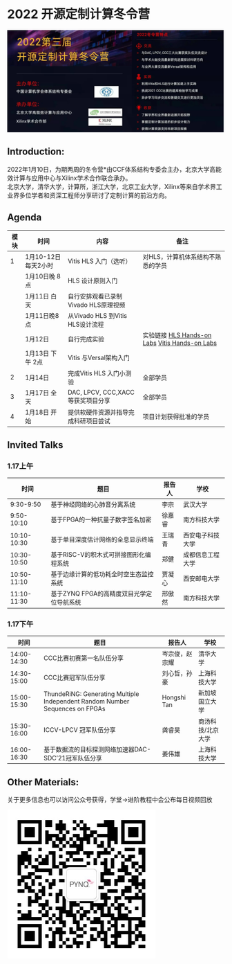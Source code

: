 # 2022 开源定制计算冬令营

![image](image/winter_camp22.png)

## Introduction:
2022年1月10日，为期两周的冬令营*由CCF体系结构专委会主办，北京大学高能效计算与应用中心与Xilinx学术合作联合承办。  
北京大学，清华大学，计算所，浙江大学，北京工业大学，Xilinx等来自学术界工业界多位学者和资深工程师分享研讨了定制计算的前沿方向。  

## Agenda
| **模块** | **时间**             | **内容**                             | 备注                                                         |
| -------- | -------------------- | ------------------------------------ | ------------------------------------------------------------ |
| 1        | 1月10-12日 每天2小时 | Vitis HLS 入门（选听）               | 对HLS，计算机体系结构不熟悉的学员                            |
|          | 1月10日晚 8点        | HLS 设计原则入门                     |                                                              |
|          | 1月11日 白天         | 自行安排观看已录制Vivado HLS原理视频 |                                                              |
|          | 1月11日晚8点         | 从Vivado  HLS 到Vitis HLS设计流程    |                                                              |
|          | 1月12日              | 自行完成实验                         | 实验链接  [HLS Hands-on Labs](https://github.com/xupgit/High-Level-Synthesis-Flow-on-Zynq-using-Vivado-HLS) [Vitis Hands-on Labs](https://xilinx.github.io/xup_compute_acceleration/) |
|          | 1月13日 下午 2点     | Vitis 与Versal架构入门               |                                                              |
| 2        | 1月14日              | 完成Vitis  HLS 入门小测验            | 全部学员                                                     |
| 3        | 1月17日 全天         | DAC, LPCV, CCC,XACC等获奖项目分享    | 全部学员                                                     |
| 4        | 1月18日 开始         | 提供软硬件资源并指导完成科研项目尝试 | 项目计划获得批准的学员                                       |

## Invited Talks

### 1.17上午

| **时间**    | **题目**                                  | **报告人** | **学校**         |
| ----------- | ----------------------------------------- | ---------- | ---------------- |
| 9:30-9:50   | 基于神经网络的心肺音分离系统              | 李宗       | 武汉大学         |
| 9:50-10:10  | 基于FPGA的一种抗量子数字签名加密          | 徐嘉睿     | 南方科技大学     |
| 10:10-10:30 | 基于单目深度估计网络的全息显示终端        | 王瑞青     | 西安电子科技大学 |
| 10:30-10:50 | 基于RISC-V的积木式可拼接图形化编程系统    | 郑健       | 成都信息工程大学 |
| 10:50-11:10 | 基于边缘计算的低功耗全时空生态监控系统    | 贾凝心     | 西安邮电大学     |
| 11:10-11:30 | 基于ZYNQ FPGA的高精度双目光学定位导航系统 | 邢傲然     | 南方科技大学     |

### 1.17下午

| **时间**    | **题目**                                                     | **报告人**     | **学校**          |
| ----------- | ------------------------------------------------------------ | -------------- | ----------------- |
| 14:00-14:30 | CCC比赛初赛第一名队伍分享                                    | 岑宗俊，赵宗耀 | 清华大学          |
| 14:30-15:00 | CCC比赛冠军队伍分享                                          | 刘心哲，孙豪   | 上海科技大学      |
| 15:00-15:30 | ThundeRiNG:  Generating Multiple Independent Random Number Sequences on FPGAs | Hongshi Tan    | 新加坡国立大学    |
| 15:30-16:00 | ICCV-LPCV 冠军队伍分享                                       | 龚睿昊         | 商汤科技/北京大学 |
| 16:00-16:30 | 基于数据流的目标探测网络加速器DAC-SDC’21冠军队伍分享         | 姜伟雄         | 上海科技大学      |

## Other Materials:

关于更多信息也可以访问公众号获得，学堂->进阶教程中会公布每日视频回放  

![image](image/qrcode_Pynq_small.jpg)

